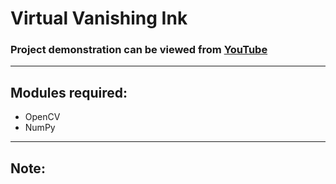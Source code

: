 # Virtual Vanishing Ink

### Project demonstration can be viewed from [YouTube](https://www.youtube.com/watch?v=iSkbGRm2pEc)

---
## Modules required:
* OpenCV
* NumPy

---
## Note:
